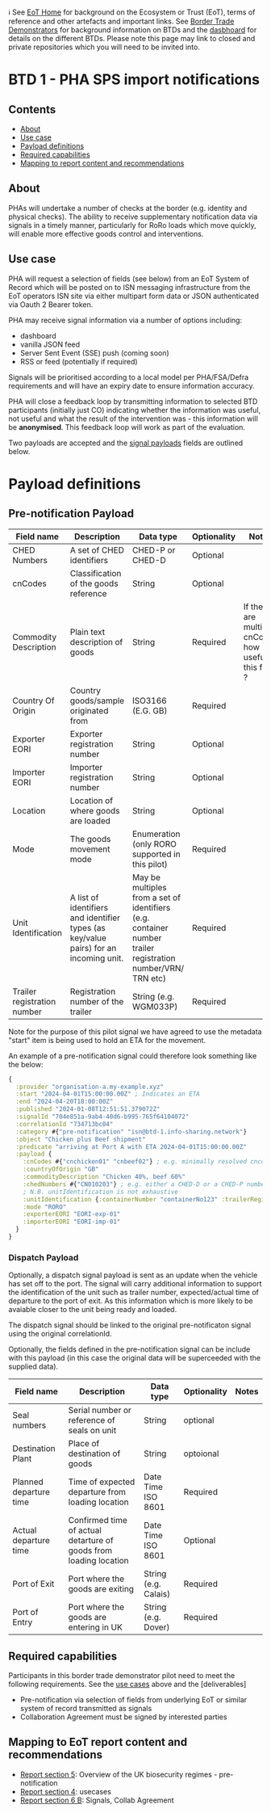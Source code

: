 ℹ️ See [EoT Home](https://github.com/ecosystem-of-trust) for background on the Ecosystem or Trust (EoT), terms of reference and other artefacts and important links. See [Border Trade Demonstrators](https://github.com/border-trade-demonstrators) for background information on BTDs and the [dasbhoard](https://github.com/border-trade-demonstrators/dashboard) for details on the different BTDs. Please note this page may link to closed and private repositories which you will need to be invited into.

# BTD 1 - PHA SPS import notifications

## Contents

- [About](https://github.com/border-trade-demonstrators/btd-1#about)
- [Use case](https://github.com/border-trade-demonstrators/btd-1#use-case)
- [Payload definitions](https://github.com/border-trade-demonstrators/btd-1#payload-definitions)
- [Required capabilities](https://github.com/border-trade-demonstrators/btd-1#required-capabilities)
- [Mapping to report content and recommendations](https://github.com/border-trade-demonstrators/btd-1#mapping-to-eot-report-content-and-recommendations)

## About

PHAs will undertake a number of checks at the border (e.g. identity and physical checks). The ability to receive supplementary notification data via signals in a timely manner, particularly for RoRo loads which move quickly, will enable more effective goods control and interventions. 

## Use case

PHA will request a selection of fields (see below) from an EoT System of Record which will be posted on to ISN messaging infrastructure from the EoT operators ISN site via either multipart form data or JSON authenticated via Oauth 2 Bearer token.

PHA may receive signal information via a number of options including:
- dashboard
- vanilla JSON feed
- Server Sent Event (SSE) push (coming soon)
- RSS or feed (potentially if required)

Signals will be prioritised according to a local model per PHA/FSA/Defra requirements and will have an expiry date to ensure information accuracy.

PHA will close a feedback loop by transmitting information to selected BTD participants (initially just CO) indicating whether the information was useful, not useful and what the result of the intervention was - this information will be **anonymised**. This feedback loop will work as part of the evaluation.

Two payloads are accepted and the [signal payloads](https://github.com/information-sharing-networks/signals#example-3---a-signal-and-its-metadata-which-is-associated-to-a-payload-of-information-in-a-given-domain) fields are outlined below.

# Payload definitions
## Pre-notification Payload 

| Field name | Description | Data type | Optionality | Notes |
| --- | --- | --- | --- | --- |
CHED Numbers|A set of CHED identifiers|CHED-P or CHED-D|Optional||
cnCodes|Classification of the goods reference |String |Optional ||
Commodity Description|Plain text description of goods |String|Required|If there are multiple cnCodes how useful is this field ?
Country Of Origin|Country goods/sample originated from|ISO3166 (E.G. GB)|Required||
Exporter EORI|Exporter registration number |String|Optional ||
Importer EORI|Importer registration number |String|Optional ||
Location|Location of where goods are loaded|String |Optional ||
Mode|The goods movement mode|Enumeration (only RORO supported in this pilot)|Required||
Unit Identification|A list of identifiers and identifier types (as key/value pairs) for an incoming unit.|May be multiples from a set of identifiers (e.g. container number trailer registration number/VRN/ TRN etc)|Required||
Trailer registration number|Registration number of the trailer|String (e.g. WGM033P)|Required||

Note for the purpose of this pilot signal we have agreed to use the metadata "start" item is being used to hold an ETA for the movement.

An example of a pre-notification signal could therefore look something like the below:

```clojure
{
  :provider "organisation-a.my-example.xyz"
  :start "2024-04-01T15:00:00.00Z" ; Indicates an ETA
  :end "2024-04-20T18:00:00Z"
  :published "2024-01-08T12:51:51.379072Z"
  :signalId "704e851a-9ab4-40d6-b995-765f64104072"
  :correlationId "734713bc04"
  :category #{"pre-notification" "isn@btd-1.info-sharing.network"}
  :object "Chicken plus Beef shipment"
  :predicate "arriving at Port A with ETA 2024-04-01T15:00:00.00Z"
  :payload {
    :cnCodes #{"cnchicken01" "cnbeef02"} ; e.g. minimally resolved cncodes will be four characters/digits long (may be longer or more resolved)
    :countryOfOrigin "GB"
    :commodityDescription "Chicken 40%, beef 60%"
    :chedNumbers #{"CN010203"} ; e.g. either a CHED-D or a CHED-P number
    ; N.B. unitIdentification is not exhaustive
    :unitIdentification {:containerNumber "containerNo123" :trailerRegistrationNumber "trailerRegNo123"}
    :mode "RORO"
    :exporterEORI "EORI-exp-01"
    :importerEORI "EORI-imp-01"
  }
}
```

### Dispatch Payload

Optionally, a dispatch signal payload is sent as an update when the vehicle has set off to the port. The signal will carry additional information to support the identification of the unit such as trailer number, expected/actual time of departure to the port of exit. As this information which is more likely to be avaiable closer to the unit being ready and loaded.

The dispatch signal should be linked to the original pre-notificaton signal using the original correlationId.

Optionally, the fields defined in the pre-notification signal can be include with this payload (in this case the original data will be superceeded with the supplied data).

| Field name | Description | Data type | Optionality | Notes |
| --- | --- | --- | --- | --- |
Seal numbers|Serial number or reference of seals on unit|String |optional ||
Destination Plant|Place of destination of goods |String |optoional ||
Planned departure time|Time of expected departure from loading location |Date Time ISO 8601|Required||
Actual departure time|Confirmed time of actual detarture of goods from loading location |Date Time ISO 8601|Optional||
Port of Exit|Port where the goods are exiting |String (e.g. Calais)|Required||
Port of Entry|Port where the goods are entering in UK|String (e.g. Dover)|Required||

## Required capabilities

Participants in this border trade demonstrator pilot need to meet the following requirements.  See the [use cases](https://github.com/border-trade-demonstrators/btd-1#use-cases) above and the [deliverables]

- Pre-notification via selection of fields from underlying EoT or similar system of record transmitted as signals
- Collaboration Agreement must be signed by interested parties

## Mapping to EoT report content and recommendations

- [Report section 5](https://www.gov.uk/government/publications/the-ecosystem-of-trust-evaluation-report-2023/the-ecosystem-of-trust-evaluation-report-august-2023-html#measuring-the-value-of-an-eot-model): Overview of the UK biosecurity regimes - pre-notification
- [Report section 4](https://www.gov.uk/government/publications/the-ecosystem-of-trust-evaluation-report-2023/the-ecosystem-of-trust-evaluation-report-august-2023-html#the-ecosystem-of-trust-model): usecases
- [Report section 6 B](https://www.gov.uk/government/publications/the-ecosystem-of-trust-evaluation-report-2023/the-ecosystem-of-trust-evaluation-report-august-2023-html#recommendations-for-how-we-address-the-challenges-to-eot-adoption): Signals, Collab Agreement
